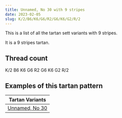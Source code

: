 ```yaml
---
title: Unnamed, No 30 with 9 stripes
date: 2023-02-05
slug: K/2/B6/K6/G6/R2/G6/K6/G2/R/2
---
```

This is a list of all the tartan sett variants with 9 stripes.

It is a 9 stripes tartan.


## Thread count
K/2 B6 K6 G6 R2 G6 K6 G2 R/2

## Examples of this tartan pattern

| Tartan Variants |
|---------------|
| [Unnamed, No 30](/variants/k/2/b6/k6/g6/r2/g6/k6/g2/r/2-b304080-g008000-k000000-rc00000)||
